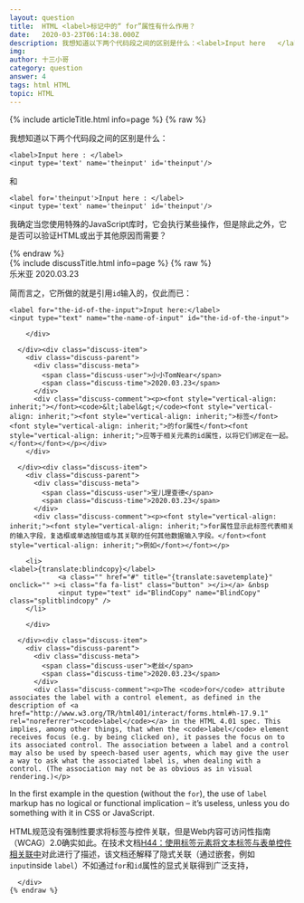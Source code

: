 ```yaml
---
layout: question
title:  HTML <label>标记中的“ for”属性有什么作用？
date:   2020-03-23T06:14:38.000Z
description: 我想知道以下两个代码段之间的区别是什么：<label>Input here   </label><input type='text' name='t...
img: 
author: 十三小哥
category: question
answer: 4
tags: html HTML
topic: HTML
---
```

<div class="article-root">
  <div class="article">
    {% include articleTitle.html info=page %}
    {% raw %}
    <div class="article-content"><p><font style="vertical-align: inherit;"><font style="vertical-align: inherit;">我想知道以下两个代码段之间的区别是什么：</font></font></p>

<pre><code>&lt;label&gt;Input here : &lt;/label&gt;<font></font>
&lt;input type='text' name='theinput' id='theinput'/&gt;<font></font>
</code></pre>

<p><font style="vertical-align: inherit;"><font style="vertical-align: inherit;">和</font></font></p>

<pre><code>&lt;label for='theinput'&gt;Input here : &lt;/label&gt;<font></font>
&lt;input type='text' name='theinput' id='theinput'/&gt;<font></font>
</code></pre>

<p><font style="vertical-align: inherit;"><font style="vertical-align: inherit;">我确定当您使用特殊的JavaScript库时，它会执行某些操作，但是除此之外，它是否可以验证HTML或出于其他原因而需要？</font></font></p></div>
    {% endraw %}
  </div>

  <div class="discuss-wrapper">
    {% include discussTitle.html info=page %}
    {% raw %}
    <div class="discuss-item">
        <div class="discuss-parent">
          <div class="discuss-meta">
            <span class="discuss-user">乐米亚</span>
            <span class="discuss-time">2020.03.23</span>
          </div>
          <div class="discuss-comment"><p><font style="vertical-align: inherit;"><font style="vertical-align: inherit;">简而言之，它所做的就是引用</font></font><code>id</code><font style="vertical-align: inherit;"><font style="vertical-align: inherit;">输入的，仅此</font><font style="vertical-align: inherit;">而已</font><font style="vertical-align: inherit;">：</font></font></p>

<pre><code>&lt;label for="the-id-of-the-input"&gt;Input here:&lt;/label&gt;<font></font>
&lt;input type="text" name="the-name-of-input" id="the-id-of-the-input"&gt;<font></font>
</code></pre></div>
        </div>
        
      </div><div class="discuss-item">
        <div class="discuss-parent">
          <div class="discuss-meta">
            <span class="discuss-user">小小TomNear</span>
            <span class="discuss-time">2020.03.23</span>
          </div>
          <div class="discuss-comment"><p><font style="vertical-align: inherit;"></font><code>&lt;label&gt;</code><font style="vertical-align: inherit;"><font style="vertical-align: inherit;">标签</font><font style="vertical-align: inherit;">的for属性</font><font style="vertical-align: inherit;">应等于相关元素的id属性，以将它们绑定在一起。</font></font></p></div>
        </div>
        
      </div><div class="discuss-item">
        <div class="discuss-parent">
          <div class="discuss-meta">
            <span class="discuss-user">宝儿理查德</span>
            <span class="discuss-time">2020.03.23</span>
          </div>
          <div class="discuss-comment"><p><font style="vertical-align: inherit;"><font style="vertical-align: inherit;">for属性显示此标签代表相关的输入字段，复选框或单选按钮或与其关联的任何其他数据输入字段。</font><font style="vertical-align: inherit;">例如</font></font></p>

<pre><code>    &lt;li&gt;<font></font>
&lt;label&gt;{translate:blindcopy}&lt;/label&gt;<font></font>
            &lt;a class="" href="#" title="{translate:savetemplate}" onclick="" &gt;&lt;i class="fa fa-list" class="button" &gt;&lt;/i&gt;&lt;/a&gt; &amp;nbsp <font></font>
            &lt;input type="text" id="BlindCopy" name="BlindCopy" class="splitblindcopy" /&gt;<font></font>
    &lt;/li&gt;<font></font>
</code></pre></div>
        </div>
        
      </div><div class="discuss-item">
        <div class="discuss-parent">
          <div class="discuss-meta">
            <span class="discuss-user">老丝</span>
            <span class="discuss-time">2020.03.23</span>
          </div>
          <div class="discuss-comment"><p>The <code>for</code> attribute associates the label with a control element, as defined in the description of <a href="http://www.w3.org/TR/html401/interact/forms.html#h-17.9.1" rel="noreferrer"><code>label</code></a> in the HTML 4.01 spec. This implies, among other things, that when the <code>label</code> element receives focus (e.g. by being clicked on), it passes the focus on to its associated control. The association between a label and a control may also be used by speech-based user agents, which may give the user a way to ask what the associated label is, when dealing with a control. (The association may not be as obvious as in visual rendering.)</p>

<p>In the first example in the question (without the <code>for</code>), the use of <code>label</code> markup has no logical or functional implication – it’s useless, unless you do something with it in CSS or JavaScript.</p>

<p><font style="vertical-align: inherit;"><font style="vertical-align: inherit;">HTML规范没有强制性要求将标签与控件关联，但是Web内容可访问性指南（WCAG）2.0确实如此。</font><font style="vertical-align: inherit;">在技​​术文档</font></font><a href="http://www.w3.org/TR/2012/NOTE-WCAG20-TECHS-20120103/H44" rel="noreferrer"><font style="vertical-align: inherit;"><font style="vertical-align: inherit;">H44：使用标签元素将文本标签与表单控件相关联中</font></font></a><font style="vertical-align: inherit;"><font style="vertical-align: inherit;">对此进行了描述，该文档</font><font style="vertical-align: inherit;">还解释了隐式关联（通过嵌套，例如</font></font><code>input</code><font style="vertical-align: inherit;"><font style="vertical-align: inherit;">inside </font></font><code>label</code><font style="vertical-align: inherit;"><font style="vertical-align: inherit;">）不如通过</font></font><code>for</code><font style="vertical-align: inherit;"><font style="vertical-align: inherit;">和</font></font><code>id</code><font style="vertical-align: inherit;"><font style="vertical-align: inherit;">属性</font><font style="vertical-align: inherit;">的显式关联得到广泛支持</font><font style="vertical-align: inherit;">，</font></font></p></div>
        </div>
        
      </div>
    {% endraw %}
  </div>
<div>
